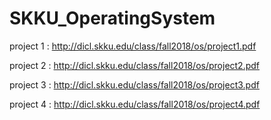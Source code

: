 # SKKU_OperatingSystem

project 1 : http://dicl.skku.edu/class/fall2018/os/project1.pdf

project 2 : http://dicl.skku.edu/class/fall2018/os/project2.pdf

project 3 : http://dicl.skku.edu/class/fall2018/os/project3.pdf

project 4 : http://dicl.skku.edu/class/fall2018/os/project4.pdf
